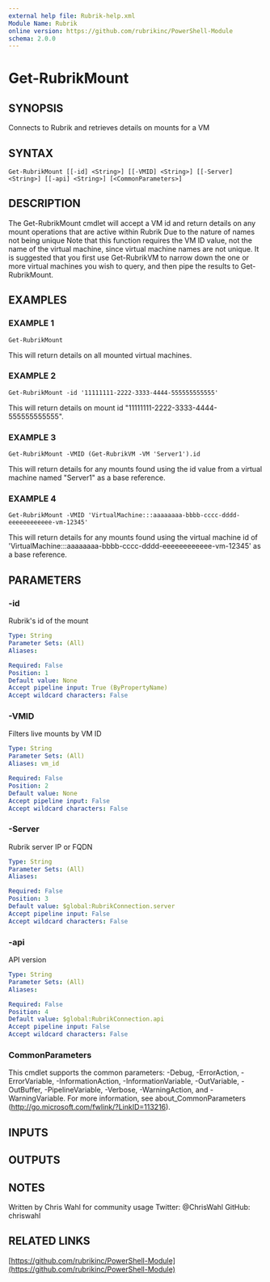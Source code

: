 ```yaml
---
external help file: Rubrik-help.xml
Module Name: Rubrik
online version: https://github.com/rubrikinc/PowerShell-Module
schema: 2.0.0
---
```


# Get-RubrikMount

## SYNOPSIS
Connects to Rubrik and retrieves details on mounts for a VM

## SYNTAX

```
Get-RubrikMount [[-id] <String>] [[-VMID] <String>] [[-Server] <String>] [[-api] <String>] [<CommonParameters>]
```

## DESCRIPTION
The Get-RubrikMount cmdlet will accept a VM id and return details on any mount operations that are active within Rubrik
Due to the nature of names not being unique
Note that this function requires the VM ID value, not the name of the virtual machine, since virtual machine names are not unique.
It is suggested that you first use Get-RubrikVM to narrow down the one or more virtual machines you wish to query, and then pipe the results to Get-RubrikMount.

## EXAMPLES

### EXAMPLE 1
```
Get-RubrikMount
```

This will return details on all mounted virtual machines.

### EXAMPLE 2
```
Get-RubrikMount -id '11111111-2222-3333-4444-555555555555'
```

This will return details on mount id "11111111-2222-3333-4444-555555555555".

### EXAMPLE 3
```
Get-RubrikMount -VMID (Get-RubrikVM -VM 'Server1').id
```

This will return details for any mounts found using the id value from a virtual machine named "Server1" as a base reference.

### EXAMPLE 4
```
Get-RubrikMount -VMID 'VirtualMachine:::aaaaaaaa-bbbb-cccc-dddd-eeeeeeeeeeee-vm-12345'
```

This will return details for any mounts found using the virtual machine id of 'VirtualMachine:::aaaaaaaa-bbbb-cccc-dddd-eeeeeeeeeeee-vm-12345' as a base reference.

## PARAMETERS

### -id
Rubrik's id of the mount

```yaml
Type: String
Parameter Sets: (All)
Aliases:

Required: False
Position: 1
Default value: None
Accept pipeline input: True (ByPropertyName)
Accept wildcard characters: False
```

### -VMID
Filters live mounts by VM ID

```yaml
Type: String
Parameter Sets: (All)
Aliases: vm_id

Required: False
Position: 2
Default value: None
Accept pipeline input: False
Accept wildcard characters: False
```

### -Server
Rubrik server IP or FQDN

```yaml
Type: String
Parameter Sets: (All)
Aliases:

Required: False
Position: 3
Default value: $global:RubrikConnection.server
Accept pipeline input: False
Accept wildcard characters: False
```

### -api
API version

```yaml
Type: String
Parameter Sets: (All)
Aliases:

Required: False
Position: 4
Default value: $global:RubrikConnection.api
Accept pipeline input: False
Accept wildcard characters: False
```

### CommonParameters
This cmdlet supports the common parameters: -Debug, -ErrorAction, -ErrorVariable, -InformationAction, -InformationVariable, -OutVariable, -OutBuffer, -PipelineVariable, -Verbose, -WarningAction, and -WarningVariable.
For more information, see about_CommonParameters (http://go.microsoft.com/fwlink/?LinkID=113216).

## INPUTS

## OUTPUTS

## NOTES
Written by Chris Wahl for community usage
Twitter: @ChrisWahl
GitHub: chriswahl

## RELATED LINKS

[https://github.com/rubrikinc/PowerShell-Module](https://github.com/rubrikinc/PowerShell-Module)

